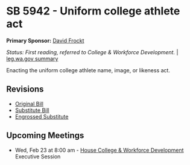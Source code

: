# SB 5942 - Uniform college athlete act
**Primary Sponsor:** [David Frockt](/person/leg/david.frockt.md)

*Status: First reading, referred to College & Workforce Development.* | [leg.wa.gov summary](https://app.leg.wa.gov/billsummary?BillNumber=5942&Year=2021)

Enacting the uniform college athlete name, image, or likeness act.

## Revisions
* [Original Bill](1/)
* [Substitute Bill](S/)
* [Engrossed Substitute](S.E/)

## Upcoming Meetings
* Wed, Feb 23 at 8:00 am - [House College & Workforce Development](/house/2021-22/CWD/) Executive Session